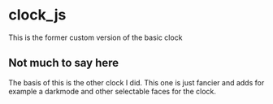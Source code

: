 # clock_js
This is the former custom version of the basic clock

## Not much to say here
The basis of this is the other clock I did. This one is just fancier and adds for example a darkmode and other selectable faces for the clock.

